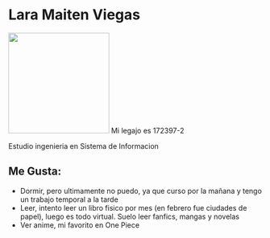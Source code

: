 # Lara Maiten Viegas
<img src= "https://user-images.githubusercontent.com/82039991/113725185-762a2b00-96c9-11eb-82f2-bb2d067388f0.jpg" width=200px>
Mi legajo es 172397-2

<p> Estudio ingenieria en Sistema de Informacion<p>


## Me Gusta:
<ul>
<li>Dormir, pero ultimamente no puedo, ya que curso por la mañana y tengo un trabajo temporal a la tarde</li> 
<li>Leer, intento leer un libro fisico por mes (en febrero fue ciudades de papel), luego es todo virtual. Suelo leer fanfics, mangas y novelas</li>
<li>Ver anime, mi favorito en One Piece</li>
</ul>
